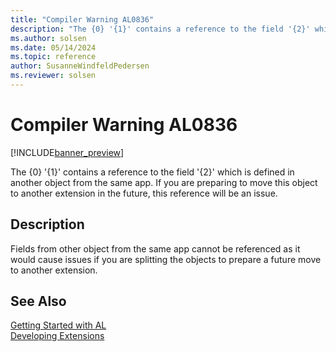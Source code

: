 ```yaml
---
title: "Compiler Warning AL0836"
description: "The {0} '{1}' contains a reference to the field '{2}' which is defined in another object from the same app."
ms.author: solsen
ms.date: 05/14/2024
ms.topic: reference
author: SusanneWindfeldPedersen
ms.reviewer: solsen
---
```

[//]: # (START>DO_NOT_EDIT)
[//]: # (IMPORTANT:Do not edit any of the content between here and the END>DO_NOT_EDIT.)
[//]: # (Any modifications should be made in the .xml files in the ModernDev repo.)
# Compiler Warning AL0836

[!INCLUDE[banner_preview](../includes/banner_preview.md)]

The {0} '{1}' contains a reference to the field '{2}' which is defined in another object from the same app. If you are preparing to move this object to another extension in the future, this reference will be an issue.


## Description
Fields from other object from the same app cannot be referenced as it would cause issues if you are splitting the objects to prepare a future move to another extension.  

[//]: # (IMPORTANT: END>DO_NOT_EDIT)
## See Also  
[Getting Started with AL](../devenv-get-started.md)  
[Developing Extensions](../devenv-dev-overview.md)  
